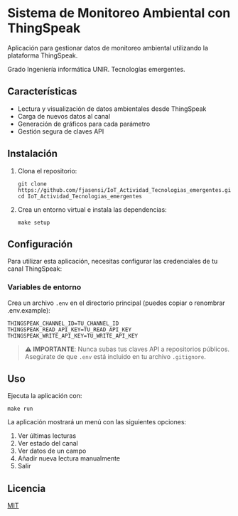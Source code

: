 # Sistema de Monitoreo Ambiental con ThingSpeak

Aplicación para gestionar datos de monitoreo ambiental utilizando la plataforma ThingSpeak.

Grado Ingeniería informática UNIR. Tecnologías emergentes.

## Características

- Lectura y visualización de datos ambientales desde ThingSpeak
- Carga de nuevos datos al canal
- Generación de gráficos para cada parámetro
- Gestión segura de claves API

## Instalación

1. Clona el repositorio:
   
   ```
   git clone https://github.com/fjasensi/IoT_Actividad_Tecnologias_emergentes.git
   cd IoT_Actividad_Tecnologias_emergentes
   ```

2. Crea un entorno virtual e instala las dependencias:
   
   ```
   make setup
   ```

## Configuración

Para utilizar esta aplicación, necesitas configurar las credenciales de tu canal ThingSpeak:

### Variables de entorno

Crea un archivo `.env` en el directorio principal (puedes copiar o renombrar .env.example):

```
THINGSPEAK_CHANNEL_ID=TU_CHANNEL_ID
THINGSPEAK_READ_API_KEY=TU_READ_API_KEY
THINGSPEAK_WRITE_API_KEY=TU_WRITE_API_KEY
```

> **⚠️ IMPORTANTE**: Nunca subas tus claves API a repositorios públicos. Asegúrate de que `.env` está incluido en tu archivo `.gitignore`.

## Uso

Ejecuta la aplicación con:

```
make run
```

La aplicación mostrará un menú con las siguientes opciones:

1. Ver últimas lecturas
2. Ver estado del canal
3. Ver datos de un campo
4. Añadir nueva lectura manualmente
0. Salir

## Licencia

[MIT](LICENSE)
